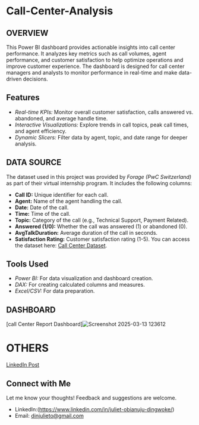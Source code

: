 # Call-Center-Analysis
## OVERVIEW
This Power BI dashboard provides actionable insights into call center performance. It analyzes key metrics such as call volumes, agent performance, and customer satisfaction to help optimize operations and improve customer experience. The dashboard is designed for call center managers and analysts to monitor performance in real-time and make data-driven decisions.
## Features
- *Real-time KPIs:* Monitor overall customer satisfaction, calls answered vs. abandoned, and average handle time.
- *Interactive Visualizations:* Explore trends in call topics, peak call times, and agent efficiency.
- *Dynamic Slicers:* Filter data by agent, topic, and date range for deeper analysis.
## DATA SOURCE
The dataset used in this project was provided by *Forage (PwC Switzerland)* as part of their virtual internship program. It includes the following columns:
- **Call ID:** Unique identifier for each call.
- **Agent:** Name of the agent handling the call.
- **Date:** Date of the call.
- **Time:** Time of the call.
- **Topic:** Category of the call (e.g., Technical Support, Payment Related).
- **Answered (1/0):** Whether the call was answered (1) or abandoned (0).
- **AvgTalkDuration:** Average duration of the call in seconds.
- **Satisfaction Rating:** Customer satisfaction rating (1-5). You can access the dataset here: [Call Center Dataset](https://cdn.theforage.com/vinternships/companyassets/4sLyCPgmsy8DA6Dh3/01%20Call-Center-Dataset.xlsx).

## Tools Used
- *Power BI:* For data visualization and dashboard creation.
- *DAX:* For creating calculated columns and measures.
- *Excel/CSV:* For data preparation.

## DASHBOARD
[call Center Report Dashboard]![Screenshot 2025-03-13 123612](https://github.com/user-attachments/assets/5d598863-14e9-451b-b559-de6ff71c4734)

# OTHERS
[LinkedIn Post](https://www.linkedin.com/posts/juliet-obianuju-dingwoke_powerbi-dataanalytics-visualization-activity-7306617774397652992-iZsK?utm_source=share&utm_medium=member_desktop&rcm=ACoAADt2sYEB_u54k7kCyt5xLX2OS6Iqo3GlcSg)

## Connect with Me
Let me know your thoughts! Feedback and suggestions are welcome.
- LinkedIn:(https://www.linkedin.com/in/juliet-obianuju-dingwoke/)
- Email: dinjulieto@gmail.com
